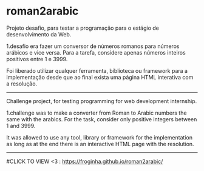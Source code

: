 # roman2arabic

Projeto desafio, para testar a programação para o estágio de desenvolvimento da Web.

1.desafio era fazer um conversor de números romanos para números arábicos e vice versa.
Para a tarefa, considere apenas números inteiros positivos entre 1 e 3999.

Foi liberado utilizar qualquer ferramenta, biblioteca ou framework
para a implementação desde que ao final exista uma página HTML interativa com a resolução. 

---

Challenge project, for testing programming for web development internship.

1.challenge was to make a converter from Roman to Arabic numbers the same with the arabics.
For the task, consider only positive integers between 1 and 3999.

It was allowed to use any tool, library or framework
for the implementation as long as at the end there is an interactive HTML page with the resolution. 

---

#CLICK TO VIEW <3 : https://froginha.github.io/roman2arabic/
